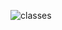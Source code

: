 ![classes](https://www.plantuml.com/plantuml/dpng/hLXVRzms37_tfn3IX_cm91ZsQ0n3i_pf0ZHfaAGFGr4OgitS2P4bLwBRP6s_-onRfgpJNNPjauUBHL8K-IDDKdvfaHli6fdPUw5QRdZ3MbxTyoNSuAC4Pg12hfOIPWALRbgjGE4eqk_-VSwLtDeZH2C-T0ZdbLOtubzWlsNPB-pAQDILbZRpXx0z8ksnBndh_uH2C7UywdcttDvF_3t6BHi8Jix__OezeHHrmTw-FJy9vDO8RGG-5avR8DVGWgf1LG9imQIm-CxjUnya6a0ZAbiC9rsCYy3jVRaJov5vF3m7daMECB9kt6FWm0DK7KBUxqPum88TZm-BWhq21OQZDkykjO9z5dvdDbd0Sj2Uhv-n68I-PPjmE-DLh_SnWS_J8nGh0noXT63cgO-HdVEGfFQcfdXVBxZYIp2HDJ5haq4UiRmLBKYXW2BDlWw7HfPvTLj0N0AIkYXf5XIF8DorzVpu7mrS9O6hhjtkngwA6Z1BCiVcLdUcWeAHnyXxVcJVhh1mQtKbAFWHCllCd_WzzgOPC6JgflXxHXfzopz1lYisKlDwDs4AxBgRoMkrexObfBaKDfAw4uxywGp9jQp1bBZYgc3EGXGDx0JsDrTL_-8Mnh8Bbd5LCz6q4XfGo55ePJF-mQBX5Ov2RCzjSEODOPWMFW8lohG2UCOwJfwyiMRI3eEbyoRuvTzTBm6gVfflZ3QZwbFt67CDe7di3UuKXb9_S90Du9QbK0BBSbD9otwsCh_uCe7wZPMrBdz2bOV9gn1QvGkAX0iamWRMYgjQmWXFxa4wVQYWTLAJaAzZFa3vmgMBJu4p8KCAZ0jAWGDA0S_mg7ccRi6CYTK7JLJupaczcOZxZ1xFEbMztnwIz01lzq_YUL0Qu7LvrwlEMuwhWbtrlpTezjaFQVji1CBpgUDj2-ePpQj1mdFQvtllC-WBsVOtOalPvXT9jX63icrpuf3iyoTEm--XDF2n0ukv1Mk5LWMx6Hzw3TTWMwqiU77RwtBojfDeanFtcV7YOUFy5NJcNyDIM3IF0p1pmWJEq5_miONfPND2j_rwVn0_ZoezlMpVEzLDFM1R_E9HRSFqHh6KkhhltNtT_nifDBOGBZSEDSzqnf44cJSgRhqCZKr1xigJOjaqMtoTvrA6dWWrspoKiWPmfMjBHQJIfYwh5LTBiAv5bsc45NnEg0kle1PtTwMBsR1v3D-mOtpi0t3I_plffTRgSXYCFDOHyMcqhHEpioPjoHhZxaCMwCupQk0MIpTmfGsO5FfgC1Q2sSanTNVuoPNjuFFgOoSC3CVaxfWobAA5R_K-IXAudGJhWRM82dTm8AyvyeBHK3R9sPNk-kXEO-S7hUKi8ZVL2kfE-b3GYc8m3SdDw52n9RiYE4bs4nHnLGmdKbbC8a-laYiIhdhH2-t3J9D4xSMIFBZZGcxZ9d7TqULzjeEtKuxKTRY253IKUgxfLBvRy-AAEa2ioGVMoxL6Ls3jnYEVF6USk2zq3VEF62v63QTF63vpGh6byZukvvSTAl05cqfx-XrZv5tvrVTyq70ljEwmO7TISmpqXZyCqxFR67yaUNfcfnjUt1dcBM7kNVffPjjTVkOKH-wRdNLJnv5wd3dak-rsWGQG3oeeApqXY7m2CtRsu3Zroxha61oFhuufD-01gclO7fLT7t6_ca5oV7rwT7iQ0BawlJmvltn5w-ktbvVpzV6RYwlNf_CTPqVdhsVBwzFRwtzAKfD4oFVAqQ9fiPw1FdlYkX4ofUM6ImcI4DkQNAGnkfKbHiskYXufMizDetlFa8_9ESdrZpZ3ZMWZfu56zviwovUfmg4R-jkKHRCzxUDx2pNfpQyuNPWA5bsLWWHrkE7Ow8CZWiB_CIQUXQCPEpMcCtBjaB7pZYFr1jjMm6imqGlN_pnLOkZ3n3N8GPbTYTPcuyVRFxuU7bAjpQQ7ddnmG136P78cow8Fc4vJD3DdSHlo4Z4nenv44ibubMMXo-l-_3MrQzn8OPP5G_pXuP-pif_m28U4Gr2a74A3K1h8tiYOI0Ke8TE7cZNG8bthmApfpAYQnBwGmr5KFIrXhztwNeAgkqR-1m00)
